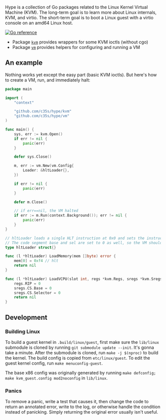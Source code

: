 Hype is a collection of Go packages related to the Linux Kernel Virtual Machine (KVM). The long-term goal is to learn more about Linux internals, KVM, and virtio. The short-term goal is to boot a Linux guest with a virtio console on an amd64 Linux host.

[![Go reference](https://pkg.go.dev/badge/github.com/c35s/hype.svg)](https://pkg.go.dev/github.com/c35s/hype)

- Package [`kvm`](https://pkg.go.dev/github.com/c35s/hype/kvm) provides wrappers for some KVM ioctls (without cgo)
- Package [`vm`](https://pkg.go.dev/github.com/c35s/hype/kvm) provides helpers for configuring and running a VM

## An example

Nothing works yet except the easy part (basic KVM ioctls). But here's how to create a VM, run, and immediately halt:

```go
package main

import (
	"context"

	"github.com/c35s/hype/kvm"
	"github.com/c35s/hype/vm"
)

func main() {
	sys, err := kvm.Open()
	if err != nil {
		panic(err)
	}

	defer sys.Close()

	m, err := vm.New(vm.Config{
		Loader: &hltLoader{},
	})

	if err != nil {
		panic(err)
	}

	defer m.Close()

    // if err==nil, the VM halted
	if err := m.Run(context.Background()); err != nil {
		panic(err)
	}
}

// hltLoader loads a single HLT instruction at 0x0 and sets the instruction pointer to 0.
// The code segment base and sel are set to 0 as well, so the VM should halt immediately.
type hltLoader struct{}

func (l *hltLoader) LoadMemory(mem []byte) error {
	mem[0] = 0xf4 // hlt
	return nil
}

func (l *hltLoader) LoadVCPU(slot int, regs *kvm.Regs, sregs *kvm.Sregs) error {
	regs.RIP = 0
	sregs.CS.Base = 0
	sregs.CS.Selector = 0
	return nil
}
```

## Development

### Building Linux

To build a guest kernel in `.build/linux/guest`, first make sure the `lib/linux` submodule is cloned by running `git submodule update --init`. It's gonna take a minute. After the submodule is cloned, run `make -j $(nproc)` to build the kernel. The build config is copied from `etc/linux/guest`. To edit the guest kernel config, run `make menuconfig-guest`.

The base x86 config was originally generated by running `make defconfig; make kvm_guest.config mod2noconfig` in `lib/linux`.

### Panics

To remove a panic, write a test that causes it, then change the code to return an annotated error, write to the log, or otherwise handle the condition instead of panicking. Simply returning the original error usually isn't useful.
